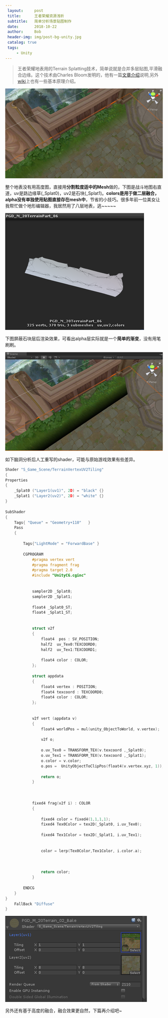 ```yaml
---
 layout:     post
 title:      王者荣耀资源浅析
 subtitle:   简单分析场景贴图制作
 date:       2018-10-22
 author:     Bob
 header-img: img/post-bg-unity.jpg
 catalog: true
 tags:
     - Unity
---
```


 >王者荣耀地表用的Terrain Splatting技术，简单说就是合并多层贴图,平滑融合边缘。这个技术由Charles Bloom发明的，他有一篇[文章介绍](https://en.wikipedia.org/wiki/Texture_splatting)说明,另外[wiki](http://www.cbloom.com/3d/techdocs/splatting.txt)上也有一些基本原理介绍。



 ![image](/img/pos_47.png)

整个地表没有用高度图，直接用**分割粒度适中的Mesh**做的，下图是战斗地图右直道，uv是路边缘草(_Splat0)，uv2是石块(_Splat1)。**colors是用于做二层融合，alpha没有单独使用贴图直接存在mesh中**，节省的小技巧。很多年前一位美女让我帮忙做个地形编辑器，我居然用了八层地表，逃~~~~~

 ![image](/img/pos_49.png)

下图屏蔽石块层后渲染效果，可看出alpha层实际就是一个**简单的渐变**，没有用笔刷刷。

 ![image](/img/pos_46.png)

如下脑洞分析后人工重写的shader，可能与原始游戏效果有些差异。

```c
Shader "S_Game_Scene/TerrainVertexUV2Tiling" 
{
Properties 
{
	_Splat0 ("Layer1(uv1)", 2D) = "black" {}
	_Splat1 ("Layer2(uv2)", 2D) = "white" {}
}
	
SubShader 
{
	Tags{ "Queue" = "Geometry+110"   }
	Pass 
	{
			
		Tags{"LightMode" = "ForwardBase" }

		CGPROGRAM
			#pragma vertex vert
			#pragma fragment frag
			#pragma target 2.0
			#include "UnityCG.cginc"

	
			sampler2D _Splat0;
			sampler2D _Splat1;

			float4 _Splat0_ST;
			float4 _Splat1_ST;


			struct v2f
			{
				float4	pos : SV_POSITION;
				half2  uv_Tex0:TEXCOORD0;
				half2  uv_Tex1:TEXCOORD1;

				float4 color : COLOR;
			}; 
			
			struct appdata
			{
			    float4 vertex : POSITION;
				float4 texcoord : TEXCOORD0;
				float4 color : COLOR;
			};


			v2f vert (appdata v)
			{
				float4 worldPos = mul(unity_ObjectToWorld, v.vertex);

				v2f o;
			
				o.uv_Tex0 = TRANSFORM_TEX(v.texcoord ,_Splat0);
				o.uv_Tex1 = TRANSFORM_TEX(v.texcoord ,_Splat1);
				o.color = v.color;
				o.pos =  UnityObjectToClipPos(float4(v.vertex.xyz, 1));

				return o;
			}
				

		
			fixed4 frag(v2f i) : COLOR
			{
			
				fixed4 color = fixed4(1,1,1,1);
				fixed4 Tex0Color = tex2D(_Splat0, i.uv_Tex0);
				
				fixed4 Tex1Color = tex2D(_Splat1, i.uv_Tex1);

				
				color = lerp(Tex0Color,Tex1Color, i.color.a);

				

				return color;
			}

		ENDCG
	}	
}
	FallBack "Diffuse"
}
```

 ![image](/img/pos_48.png)

 另外还有基于高度的融合，融合效果更自然，下篇再介绍吧~
